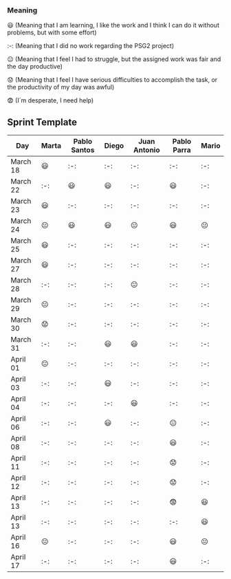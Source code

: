 ### Meaning

:smiley: (Meaning that I am learning, I like the work and I think I can do it without problems, but with some effort)

:-: (Meaning that I did no work regarding the PSG2 project)           

:neutral_face:  (Meaning that I feel I had to struggle, but the assigned work was fair and the day productive) 

:worried: (Meaning that I feel I have serious difficulties to accomplish the task, or the productivity of my day was awful)   

:fearful:   (I´m desperate, I need help)        

## Sprint Template

| Day           |     Marta    	|  Pablo Santos  |     Diego      |  Juan Antonio  |  Pablo Parra   |      Mario     |
| ------------- | ------------- | -------------  | -------------  | -------------  | -------------  | -------------  |
| March 18      |   :smiley:    |      :-:       |      :-:       |      :-:       |      :-:       |       :-:      |
| March 22      |     :-:       |    :smiley:    |    :smiley:    |      :-:       |    :smiley:    |       :-:      |
| March 23      |   :smiley:    |      :-:       |      :-:       |      :-:       |      :-:       |       :-:      |
| March 24      |:neutral_face: |    :smiley:    |   :smiley:     | :neutral_face: |    :smiley:    | :neutral_face: |                
| March 25      |   :smiley:    |      :-:       |      :-:       |      :-:       |      :-:       |      :-:       |                
| March 27      |   :smiley:    |      :-:       |      :-:       |      :-:       |      :-:       |      :-:       |                
| March 28      |     :-:       |      :-:       |      :-:       | :neutral_face: |      :-:       |      :-:       |    
| March 29      |:neutral_face: |      :-:       |      :-:       |      :-:       |      :-:       |      :-:       | 
| March 30      |   :worried:   |      :-:       |      :-:       |      :-:       |      :-:       |      :-:       |
| March 31      |     :-:       |      :-:       |    :smiley:    |    :smiley:    |      :-:       |      :-:       |
| April 01      |:neutral_face: |      :-:       |      :-:       |      :-:       |      :-:       |      :-:       | 
| April 03      |     :-:       |      :-:       |    :smiley:    |      :-:       |      :-:       |      :-:       |
| April 04      |     :-:       |      :-:       |      :-:       |   :smiley:     |      :-:       |      :-:       |
| April 06      |     :-:       |      :-:       |    :smiley:    |      :-:       | :neutral_face: |      :-:       |
| April 08      |     :-:       |      :-:       |      :-:       |      :-:       |    :smiley:    |      :-:       |
| April 11      |     :-:       |      :-:       |      :-:       |      :-:       |    :worried:   |      :-:       |
| April 12      |     :-:       |      :-:       |      :-:       |      :-:       |    :worried:   |      :-:       |
| April 13      |     :-:       |      :-:       |      :-:       |      :-:       |    :fearful:   |    :smiley:    |
| April 13      |     :-:       |      :-:       |      :-:       |      :-:       |    :-:         |    :smiley:    |
| April 16      |:neutral_face: |      :-:       |      :-:       |      :-:       |    :smiley:    | :neutral_face: |
| April 17      |     :-:       |      :-:       |      :-:       |      :-:       |    :smiley:    |      :-:       |

